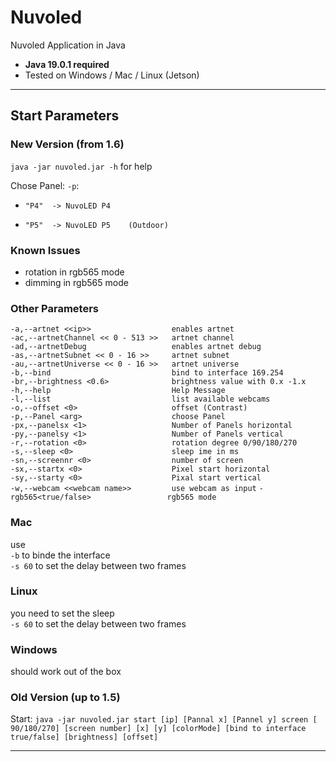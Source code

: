 # Nuvoled #
Nuvoled Application in Java  
 - **Java 19.0.1 required**
 - Tested on Windows / Mac / Linux (Jetson)
***
## Start Parameters ##
### New Version (from 1.6) ###
`java -jar nuvoled.jar -h` for help

Chose Panel: `-p`: 
*     "P4"  -> NuvoLED P4
*     "P5"  -> NuvoLED P5    (Outdoor)

### Known Issues
* rotation in rgb565 mode
* dimming in rgb565 mode


### Other Parameters ###
`-a,--artnet <<ip>>                  enables artnet`  
`-ac,--artnetChannel << 0 - 513 >>   artnet channel`  
`-ad,--artnetDebug                   enables artnet debug`  
`-as,--artnetSubnet << 0 - 16 >>     artnet subnet`  
`-au,--artnetUniverse << 0 - 16 >>   artnet universe`  
`-b,--bind                           bind to interface 169.254`  
`-br,--brightness <0.6>              brightness value with 0.x -1.x`  
`-h,--help                           Help Message`  
`-l,--list                           list available webcams`  
`-o,--offset <0>                     offset (Contrast)`  
`-p,--Panel <arg>                    choose Panel`  
`-px,--panelsx <1>                   Number of Panels horizontal`  
`-py,--panelsy <1>                   Number of Panels vertical`  
`-r,--rotation <0>                   rotation degree 0/90/180/270`  
`-s,--sleep <0>                      sleep ime in ms`  
`-sn,--screennr <0>                  number of screen`  
`-sx,--startx <0>                    Pixel start horizontal`  
`-sy,--starty <0>                    Pixal start vertical`  
`-w,--webcam <<webcam name>>         use webcam as input`
`-rgb565<true/false>                 rgb565 mode`
### Mac ###  
use  
`-b` to binde the interface  
`-s 60` to set the delay between two frames

### Linux ###  
you need to set the sleep  
`-s 60` to set the delay between two frames

### Windows ###
should work out of the box

### Old Version (up to 1.5) ###   
Start:
`java -jar nuvoled.jar start [ip] [Pannal x] [Pannel y] screen [ 90/180/270] [screen number] [x] [y] [colorMode] [bind to interface true/false] [brightness] [offset]`
***
    
